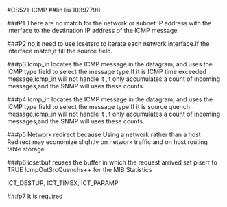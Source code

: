 #CS521-ICMP
##lin liu 10397798

###P1
There are no match for the network or subnet IP address with the interface to the destination IP address of the ICMP message.


###P2
no,it need to use Icsetsrc to iterate each network interface.If the interface match,it fill the source field.

###p3
Icmp_in locates the ICMP message in the datagram, and uses the ICMP type field to select the message type.If it is ICMP time exceeded message,icmp_in will not handle it ,it only accumulates a count of incoming messages,and the SNMP will uses these counts.

###p4
Icmp_in locates the ICMP message in the datagram, and uses the ICMP type field to select the message type.If it is source quench message,icmp_in will not handle it ,it only accumulates a count of incoming messages,and the SNMP will uses these counts.

###p5
Network redirect
because Using a network rather than a host Redirect may economize slightly on network traffic and on host routing table storage

###p6
icsetbuf reuses the buffer in which the request arrived
set piserr to TRUE
IcmpOutSrcQuenchs++ for the MIB Statistics

ICT_DESTUR, ICT_TIMEX, ICT_PARAMP

###p7
It is required
